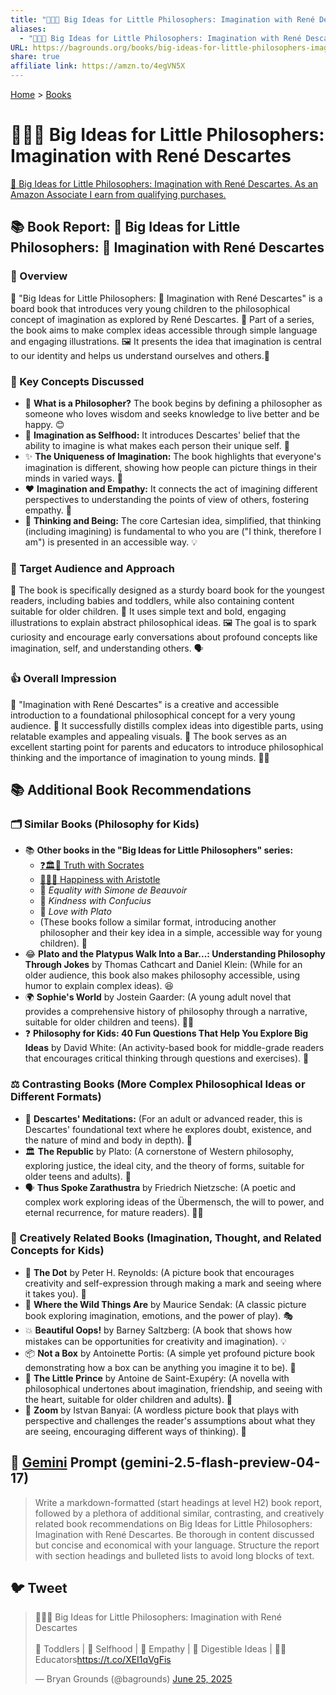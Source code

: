 ```yaml
---
title: "🤔👶💭 Big Ideas for Little Philosophers: Imagination with René Descartes"
aliases:
  - "🤔👶💭 Big Ideas for Little Philosophers: Imagination with René Descartes"
URL: https://bagrounds.org/books/big-ideas-for-little-philosophers-imagination-with-rene-descartes
share: true
affiliate link: https://amzn.to/4egVN5X
---
```

[Home](../index.md) > [Books](./index.md)  
# 🤔👶💭 Big Ideas for Little Philosophers: Imagination with René Descartes  
[🛒 Big Ideas for Little Philosophers: Imagination with René Descartes. As an Amazon Associate I earn from qualifying purchases.](https://amzn.to/4egVN5X)  
  
## 📚 Book Report: 🧠 Big Ideas for Little Philosophers: 💭 Imagination with René Descartes  
  
### 🔎 Overview  
  
📖 "Big Ideas for Little Philosophers: 💭 Imagination with René Descartes" is a board book that introduces very young children to the philosophical concept of imagination as explored by René Descartes. 👶 Part of a series, the book aims to make complex ideas accessible through simple language and engaging illustrations. 🖼️ It presents the idea that imagination is central to our identity and helps us understand ourselves and others.🤝  
  
### 🔑 Key Concepts Discussed  
  
* 🤔 **What is a Philosopher?** The book begins by defining a philosopher as someone who loves wisdom and seeks knowledge to live better and be happy. 😊  
* 👤 **Imagination as Selfhood:** It introduces Descartes' belief that the ability to imagine is what makes each person their unique self. 🌟  
* ✨ **The Uniqueness of Imagination:** The book highlights that everyone's imagination is different, showing how people can picture things in their minds in varied ways. 🌈  
* ❤️ **Imagination and Empathy:** It connects the act of imagining different perspectives to understanding the points of view of others, fostering empathy. 🤗  
* 🧠 **Thinking and Being:** The core Cartesian idea, simplified, that thinking (including imagining) is fundamental to who you are ("I think, therefore I am") is presented in an accessible way. 💡  
  
### 🎯 Target Audience and Approach  
  
📖 The book is specifically designed as a sturdy board book for the youngest readers, including babies and toddlers, while also containing content suitable for older children. 👶 It uses simple text and bold, engaging illustrations to explain abstract philosophical ideas. 🖼️ The goal is to spark curiosity and encourage early conversations about profound concepts like imagination, self, and understanding others. 🗣️  
  
### 👍 Overall Impression  
  
📖 "Imagination with René Descartes" is a creative and accessible introduction to a foundational philosophical concept for a very young audience. 🎉 It successfully distills complex ideas into digestible parts, using relatable examples and appealing visuals. 🍎 The book serves as an excellent starting point for parents and educators to introduce philosophical thinking and the importance of imagination to young minds. 👨‍🏫  
  
## 📚 Additional Book Recommendations  
  
### 🗂️ Similar Books (Philosophy for Kids)  
  
* 📚 **Other books in the "Big Ideas for Little Philosophers" series:**  
    * [❓🏛️👶 Truth with Socrates](./big-ideas-for-little-philosophers-truth-with-socrates.md)  
    * [🤔👶😊 Happiness with Aristotle](./big-ideas-for-little-philosophers-happiness-with-aristotle.md)  
    * 📖 *Equality with Simone de Beauvoir*  
    * 📖 *Kindness with Confucius*  
    * 📖 *Love with Plato*  
    * (These books follow a similar format, introducing another philosopher and their key idea in a simple, accessible way for young children). 👶  
* 😂 **Plato and the Platypus Walk Into a Bar...: Understanding Philosophy Through Jokes** by Thomas Cathcart and Daniel Klein: (While for an older audience, this book also makes philosophy accessible, using humor to explain complex ideas). 😆  
* 🌍 **Sophie's World** by Jostein Gaarder: (A young adult novel that provides a comprehensive history of philosophy through a narrative, suitable for older children and teens). 🧑‍🎓  
* ❓ **Philosophy for Kids: 40 Fun Questions That Help You Explore Big Ideas** by David White: (An activity-based book for middle-grade readers that encourages critical thinking through questions and exercises). 🤔  
  
### ⚖️ Contrasting Books (More Complex Philosophical Ideas or Different Formats)  
  
* 📜 **Descartes' Meditations:** (For an adult or advanced reader, this is Descartes' foundational text where he explores doubt, existence, and the nature of mind and body in depth). 🤯  
* 🏛️ **The Republic** by Plato: (A cornerstone of Western philosophy, exploring justice, the ideal city, and the theory of forms, suitable for older teens and adults). 📜  
* 🗣️ **Thus Spoke Zarathustra** by Friedrich Nietzsche: (A poetic and complex work exploring ideas of the Übermensch, the will to power, and eternal recurrence, for mature readers). 😵‍💫  
  
### 🎨 Creatively Related Books (Imagination, Thought, and Related Concepts for Kids)  
  
* 🔴 **The Dot** by Peter H. Reynolds: (A picture book that encourages creativity and self-expression through making a mark and seeing where it takes you). 🎨  
* 🐺 **Where the Wild Things Are** by Maurice Sendak: (A classic picture book exploring imagination, emotions, and the power of play). 🎭  
* 💥 **Beautiful Oops!** by Barney Saltzberg: (A book that shows how mistakes can be opportunities for creativity and imagination). 💡  
* 📦 **Not a Box** by Antoinette Portis: (A simple yet profound picture book demonstrating how a box can be anything you imagine it to be). 🎁  
* 👑 **The Little Prince** by Antoine de Saint-Exupéry: (A novella with philosophical undertones about imagination, friendship, and seeing with the heart, suitable for older children and adults). 🦊  
* 🔭 **Zoom** by Istvan Banyai: (A wordless picture book that plays with perspective and challenges the reader's assumptions about what they are seeing, encouraging different ways of thinking). 👀  
  
## 💬 [Gemini](../software/gemini.md) Prompt (gemini-2.5-flash-preview-04-17)  
> Write a markdown-formatted (start headings at level H2) book report, followed by a plethora of additional similar, contrasting, and creatively related book recommendations on Big Ideas for Little Philosophers: Imagination with René Descartes. Be thorough in content discussed but concise and economical with your language. Structure the report with section headings and bulleted lists to avoid long blocks of text.  
  
## 🐦 Tweet  
<blockquote class="twitter-tweet" data-theme="dark"><p lang="en" dir="ltr">🤔👶💭 Big Ideas for Little Philosophers: Imagination with René Descartes<br><br>👶 Toddlers | 🌟 Selfhood | 🤗 Empathy | 🍎 Digestible Ideas | 👨‍🏫 Educators<a href="https://t.co/XEI1qVgFis">https://t.co/XEI1qVgFis</a></p>&mdash; Bryan Grounds (@bagrounds) <a href="https://twitter.com/bagrounds/status/1937990756066857184?ref_src=twsrc%5Etfw">June 25, 2025</a></blockquote> <script async src="https://platform.twitter.com/widgets.js" charset="utf-8"></script>